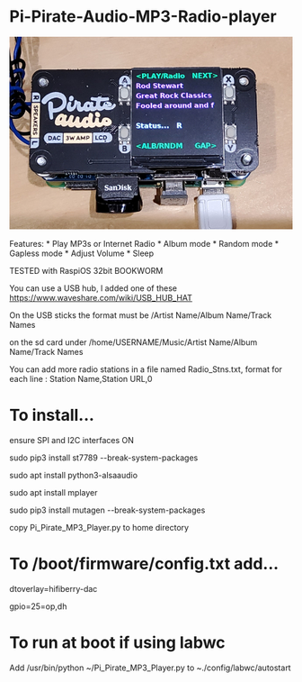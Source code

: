 # Pi-Pirate-Audio-MP3-Radio-player

![Image](image.jpg)

Features:
    * Play MP3s or Internet Radio
    * Album mode
    * Random mode
    * Gapless mode
    * Adjust Volume
    * Sleep

TESTED with RaspiOS 32bit BOOKWORM

You can use a USB hub, l added one of these https://www.waveshare.com/wiki/USB_HUB_HAT

On the USB sticks the format must be /Artist Name/Album Name/Track Names

on the sd card under /home/USERNAME/Music/Artist Name/Album Name/Track Names

You can add more radio stations in a file named Radio_Stns.txt, format for each line : Station Name,Station URL,0

# To install...

ensure SPI and I2C interfaces ON

sudo pip3 install st7789 --break-system-packages

sudo apt install python3-alsaaudio

sudo apt install mplayer

sudo pip3 install mutagen --break-system-packages

copy Pi_Pirate_MP3_Player.py to home directory

# To /boot/firmware/config.txt add...

dtoverlay=hifiberry-dac
 
gpio=25=op,dh

# To run at boot if using labwc

Add /usr/bin/python ~/Pi_Pirate_MP3_Player.py to ~./config/labwc/autostart
